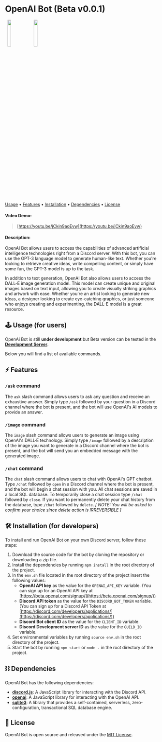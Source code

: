 # OpenAI Bot (Beta v0.0.1)

<span>&nbsp;&nbsp;</span><img src="https://camo.githubusercontent.com/d55d8a7f07a103454ebb77b653d9600ce27e011f78395d9713b432c8c011c76a/68747470733a2f2f646973636f72642e6a732e6f72672f7374617469632f6c6f676f2e737667" width="15%"/><span>&nbsp;&nbsp;&nbsp;</span><img src="https://upload.wikimedia.org/wikipedia/commons/thumb/4/4d/OpenAI_Logo.svg/2560px-OpenAI_Logo.svg.png" width="15%"/>

<a href="#-usage-for-users">Usage</a>
•
<a href="#-features">Features</a>
•
<a href="#-installation-for-developers">Installation</a>
•
<a href="#%EF%B8%8F-dependencies">Dependencies</a>
•
<a href="#-license">License</a>

#### Video Demo:

> [https://youtu.be/jCkin9aoEvw](https://youtu.be/jCkin9aoEvw)

#### Description:

OpenAI Bot allows users to access the capabilities of advanced artificial intelligence technologies right from a Discord server. With this bot, you can use the GPT-3 language model to generate human-like text. Whether you're looking to retrieve creative ideas, write compelling content, or simply have some fun, the GPT-3 model is up to the task.

In addition to text generation, OpenAI Bot also allows users to access the DALL-E image generation model. This model can create unique and original images based on text input, allowing you to create visually striking graphics and artwork with ease. Whether you're an artist looking to generate new ideas, a designer looking to create eye-catching graphics, or just someone who enjoys creating and experimenting, the DALL-E model is a great resource.

## 🕹 Usage (for users)

OpenAi Bot is still **under development** but Beta version can be tested in the __[Development Server](https://discord.gg/ndCY5x8Dpq)__.

Below you will find a list of available commands.

## ⚡ Features

### `/ask` command

The `ask` slash command allows users to ask any question and receive an exhaustive answer. Simply type `/ask` followed by your question in a Discord channel where the bot is present, and the bot will use OpenAI's AI models to provide an answer.

### `/image` command

The `image` slash command allows users to generate an image using OpenAI's DALL·E technology. Simply type `/image` followed by a description of the image you want to generate in a Discord channel where the bot is present, and the bot will send you an embedded message with the generated image.

### `/chat` command

The `chat` slash command allows users to chat with OpenAI's GPT chatbot. Type `/chat` followed by `open` in a Discord channel where the bot is present, and the bot will begin a chat session with you. All chat sessions are saved in a local SQL database. To temporarily close a chat session type `/chat` followed by `close`. If you want to permanently delete your chat history from the database, type `/chat` followed by `delete`. _[ NOTE: You will be asked to confirm your choice since delete action is IRREVERSIBLE ]_

## 🛠 Installation (for developers)

To install and run OpenAI Bot on your own Discord server, follow these steps:

1. Download the source code for the bot by cloning the repository or downloading a zip file.
2. Install the dependencies by running `npm install` in the root directory of the project.
3. In the `env.sh` file located in the root directory of the project insert the following values:
    - **OpenAI API key** as the value for the `OPENAI_API_KEY` variable. (You can sign up for an OpenAI API key at [https://beta.openai.com/signup/](https://beta.openai.com/signup/))
    - **Discord API token** as the value for the `DISCORD_BOT_TOKEN` variable. (You can sign up for a Discord API Token at [https://discord.com/developers/applications/](https://discord.com/developers/applications/))
    - **Discord Bot client ID** as the value for the `CLIENT_ID` variable.
    - **Discord Development server ID** as the value for the `GUILD_ID` variable.
4. Set environmental variables by running `source env.sh` in the root directory of the project.
4. Start the bot by running `npm start` or `node .` in the root directory of the project.

## ⛓️ Dependencies

OpenAI Bot has the following dependencies:

- **[discord.js](https://www.npmjs.com/package/discord.js)**: A JavaScript library for interacting with the Discord API.
- **[openai](https://www.npmjs.com/package/openai)**: A JavaScript library for interacting with the OpenAI API.
- **[sqlite3](https://www.npmjs.com/package/sqlite3)**: A library that provides a self-contained, serverless, zero-configuration, transactional SQL database engine.

## 📖 License

OpenAI Bot is open source and released under the [MIT License](https://opensource.org/licenses/MIT).
